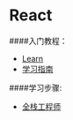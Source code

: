 # React

####入门教程：
* [Learn](https://github.com/wangning0/Autumn_Ning_Blog/blob/master/blogs/3-16/react_learn.md)
* [学习指南](https://www.w3ctech.com/topic/909)


####学习步骤:
* [全栈工程师](https://github.com/ruanyf/jstraining)	
